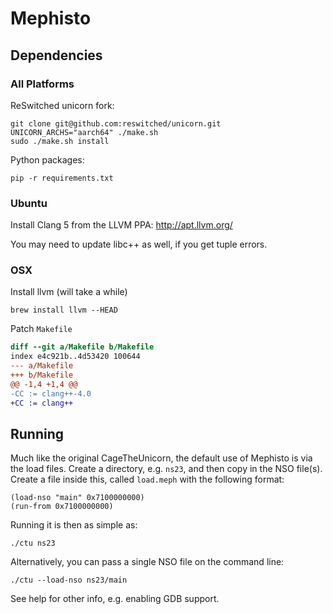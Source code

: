 # Mephisto

## Dependencies

### All Platforms

ReSwitched unicorn fork:

```
git clone git@github.com:reswitched/unicorn.git
UNICORN_ARCHS="aarch64" ./make.sh
sudo ./make.sh install
```

Python packages:

```
pip -r requirements.txt
```

### Ubuntu

Install Clang 5 from the LLVM PPA: http://apt.llvm.org/

You may need to update libc++ as well, if you get tuple errors.

### OSX

Install llvm (will take a while)

```
brew install llvm --HEAD
```

Patch `Makefile`

```diff
diff --git a/Makefile b/Makefile
index e4c921b..4d53420 100644
--- a/Makefile
+++ b/Makefile
@@ -1,4 +1,4 @@
-CC := clang++-4.0
+CC := clang++
```

## Running

Much like the original CageTheUnicorn, the default use of Mephisto is via the load files.  Create a directory, e.g. `ns23`, and then copy in the NSO file(s).  Create a file inside this, called `load.meph` with the following format:

```
(load-nso "main" 0x7100000000)
(run-from 0x7100000000)
```

Running it is then as simple as:

```
./ctu ns23
```

Alternatively, you can pass a single NSO file on the command line:

```
./ctu --load-nso ns23/main
```

See help for other info, e.g. enabling GDB support.
